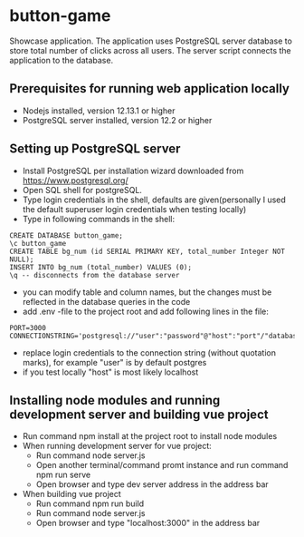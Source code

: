 # button-game

Showcase application. The application uses PostgreSQL server database to store total number of clicks across all users. The server script connects the application to the database.

## Prerequisites for running web application locally

- Nodejs installed, version 12.13.1 or higher
- PostgreSQL server installed, version 12.2 or higher

## Setting up PostgreSQL server

- Install PostgreSQL per installation wizard downloaded from https://www.postgresql.org/
- Open SQL shell for postgreSQL.
- Type login credentials in the shell, defaults are given(personally I used the default superuser login credentials when testing locally)
- Type in following commands in the shell:
```
CREATE DATABASE button_game;
\c button_game
CREATE TABLE bg_num (id SERIAL PRIMARY KEY, total_number Integer NOT NULL);
INSERT INTO bg_num (total_number) VALUES (0);
\q -- disconnects from the database server
```
- you can modify table and column names, but the changes must be reflected in the database queries in the code
- add .env -file to the project root and add following lines in the file:
```
PORT=3000
CONNECTIONSTRING='postgresql://"user":"password"@"host":"port"/"database_name"'
```
- replace login credentials to the connection string (without quotation marks), for example "user" is by default postgres
- if you test locally "host" is most likely localhost

## Installing node modules and running development server and building vue project

- Run command npm install at the project root to install node modules
- When running development server for vue project:
    - Run command node server.js
    - Open another terminal/command promt instance and run command npm run serve
    - Open browser and type dev server address in the address bar
- When building vue project
    - Run command npm run build
    - Run command node server.js
    - Open browser and type "localhost:3000" in the address bar
